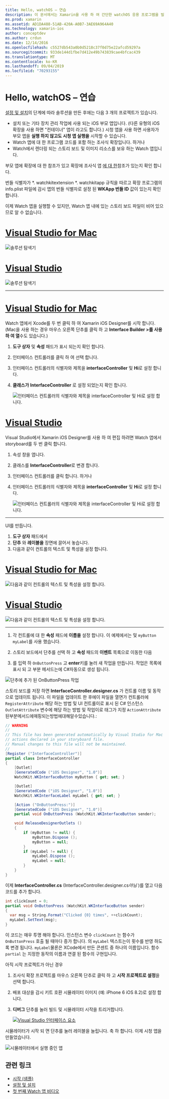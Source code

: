 ```yaml
---
title: Hello, watchOS – 연습
description: 이 문서에서는 Xamarin을 사용 하 여 간단한 watchOS 응용 프로그램을 빌드하는 연습을 제공 합니다. Visual Studio와 Mac용 Visual Studio에서 작업 하 고 스토리 보드를 사용 하 여 작업 하 고 코드에서 이벤트에 응답 하는 방법을 설명 합니다.
ms.prod: xamarin
ms.assetid: AD1DA488-51AB-420A-A0B7-3AE69A964A40
ms.technology: xamarin-ios
author: conceptdev
ms.author: crdun
ms.date: 12/14/2016
ms.openlocfilehash: c5527db543a0b0d5218c37f0d75e22afcd59297a
ms.sourcegitcommit: 933de144d1fbe7d412e49b743839cae4bfcac439
ms.translationtype: MT
ms.contentlocale: ko-KR
ms.lasthandoff: 09/04/2019
ms.locfileid: "70293155"
---
```

# <a name="hello-watchos--walkthrough"></a>Hello, watchOS – 연습

[설정 및 설치](~/ios/watchos/get-started/installation.md)의 단계에 따라 솔루션을 만든 후에는 다음 3 개의 프로젝트가 있습니다.

- 설치 또는 기타 장치 관리 작업에 사용 되는 iOS 부모 앱입니다. (다른 유형의 iOS 확장을 사용 하면 "컨테이너" 앱이 라고도 합니다.) 시청 앱을 사용 하면 사용자가 부모 앱을 **실행 하지 않고도 시청 앱 실행을** 시작할 수 있습니다.
- Watch 앱에 대 한 프로그램 코드를 포함 하는 조사식 확장입니다. 하거나
- Watch에서 렌더링 되는 스토리 보드 및 이미지 리소스를 보유 하는 Watch 앱입니다.

부모 앱에 확장에 대 한 참조가 있고 확장에 조사식 앱 [에 대 한](~/ios/watchos/get-started/project-references.md)참조가 있는지 확인 합니다.

번들 식별자가 \*. watchkitextension \*. watchkitapp 규칙을 따르고 확장 프로그램의 info.plist 파일에 감시 앱의 번들 식별자로 설정 된 **WKApp 번들 ID** 값이 있는지 확인 합니다.

이제 Watch 앱을 실행할 수 있지만, Watch 앱 내에 있는 스토리 보드 파일이 비어 있으므로 알 수 없습니다.

# <a name="visual-studio-for-mactabmacos"></a>[Visual Studio for Mac](#tab/macos)

![](hello-watch-images/projectstructure.png "솔루션 탐색기")

# <a name="visual-studiotabwindows"></a>[Visual Studio](#tab/windows)

![](hello-watch-images/vs-projectstructure.png "솔루션 탐색기")

-----

# <a name="visual-studio-for-mactabmacos"></a>[Visual Studio for Mac](#tab/macos)

Watch 앱에서 Xcode를 두 번 클릭 하 여 Xamarin iOS Designer를 시작 합니다. (Mac을 사용 하는 경우 마우스 오른쪽 단추를 클릭 하 고 **Interface Builder >를 사용 하 여 열**수도 있습니다.)


1. **도구 상자** 및 **속성** 패드가 표시 되는지 확인 합니다.
1. 인터페이스 컨트롤러를 클릭 하 여 선택 합니다.
1. 인터페이스 컨트롤러의 식별자와 제목을 **interfaceController** 및 **Hi**로 설정 합니다.
1. **클래스가** **InterfaceController** 로 설정 되었는지 확인 합니다.

    ![](hello-watch-images/interfacecontrollerattributes.png "인터페이스 컨트롤러의 식별자와 제목을 interfaceController 및 Hi로 설정 합니다.")

# <a name="visual-studiotabwindows"></a>[Visual Studio](#tab/windows)

Visual Studio에서 Xamarin iOS Designer를 사용 하 여 편집 하려면 Watch 앱에서 storyboard를 두 번 클릭 합니다.

1. 속성 창을 엽니다.
1. 클래스를 **InterfaceController**로 변경 합니다.
1. 인터페이스 컨트롤러를 클릭 합니다. 하거나
1. 인터페이스 컨트롤러의 식별자와 제목을 **interfaceController** 및 **Hi**로 설정 합니다.

    ![](hello-watch-images/vs-interfacecontrollerattributes.png "인터페이스 컨트롤러의 식별자와 제목을 interfaceController 및 Hi로 설정 합니다.")

-----


UI를 만듭니다.

1. **도구 상자** 패드에서
1. **단추** 와 **레이블을** 장면에 끌어서 놓습니다.
1. 다음과 같이 컨트롤의 텍스트 및 특성을 설정 합니다.

# <a name="visual-studio-for-mactabmacos"></a>[Visual Studio for Mac](#tab/macos)

![](hello-watch-images/draganddrop.png "다음과 같이 컨트롤의 텍스트 및 특성을 설정 합니다.")

# <a name="visual-studiotabwindows"></a>[Visual Studio](#tab/windows)

![](hello-watch-images/vs-draganddrop.png "다음과 같이 컨트롤의 텍스트 및 특성을 설정 합니다.")

-----

1. 각 컨트롤에 대 한 **속성** 패드에 **이름을** 설정 합니다. 이 예제에서는 및 `myButton` `myLabel`를 사용 했습니다.

1. 스토리 보드에서 단추를 선택 하 고 **속성** 패드의 **이벤트** 목록으로 이동한 다음

1. 를 입력 하 `OnButtonPress` 고 **enter**키를 눌러 새 작업을 만듭니다.
  작업은 목록에 표시 되 고 부분 메서드는에 C#자동으로 생성 됩니다.

![](hello-watch-images/buttonaction.png "단추에 추가 된 OnButtonPress 작업")

스토리 보드를 저장 하면 **InterfaceController.designer.cs** 가 컨트롤 이름 및 동작으로 업데이트 됩니다. 이 파일을 업데이트 한 후에이 파일을 열면가 컨트롤러에 `RegisterAttribute` 해당 하는 방법 및 UI 컨트롤이로 표시 된 C# 인스턴스 `OutletAttribute` 변수에 해당 하는 방법 및 작업이로 태그가 지정 `ActionAttribute`된부분메서드에매핑되는방법에대해알수있습니다.:

```csharp
// WARNING
//
// This file has been generated automatically by Visual Studio for Mac from the outlets and
// actions declared in your storyboard file.
// Manual changes to this file will not be maintained.
//
[Register ("InterfaceController")]
partial class InterfaceController
{
    [Outlet]
    [GeneratedCode ("iOS Designer", "1.0")]
    WatchKit.WKInterfaceButton myButton { get; set; }

    [Outlet]
    [GeneratedCode ("iOS Designer", "1.0")]
    WatchKit.WKInterfaceLabel myLabel { get; set; }

    [Action ("OnButtonPress:")]
    [GeneratedCode ("iOS Designer", "1.0")]
    partial void OnButtonPress (WatchKit.WKInterfaceButton sender);

    void ReleaseDesignerOutlets ()
    {
        if (myButton != null) {
            myButton.Dispose ();
            myButton = null;
        }
        if (myLabel != null) {
            myLabel.Dispose ();
            myLabel = null;
        }
    }
}
```

이제 **InterfaceController.cs** (InterfaceController.designer.cs*아님* )를 열고 다음 코드를 추가 합니다.

```csharp
int clickCount = 0;
partial void OnButtonPress (WatchKit.WKInterfaceButton sender)
{
  var msg = String.Format("Clicked {0} times", ++clickCount);
  myLabel.SetText(msg);
}
```

이 코드는 매우 투명 해야 합니다. 인스턴스 변수 `clickCount` 는 함수가 `OnButtonPress` 호출 될 때마다 증가 합니다. 의 `myLabel` 텍스트는이 횟수를 반영 하도록 변경 됩니다. `myLabel`물론은 XCode에서 만든 콘센트 중 하나의 이름입니다. 함수 `partial` 는 지정한 동작의 이름과 연결 된 함수의 구현입니다.

아직 시작 프로젝트가 아닌 경우

1. 조사식 확장 프로젝트를 마우스 오른쪽 단추로 클릭 하 고 **시작 프로젝트로 설정**을 선택 합니다.

1. 배포 대상을 감시 키트 호환 시뮬레이터 이미지 (예: iPhone 6 iOS 8.2)로 설정 합니다.

1. **디버그** 단추를 눌러 빌드 및 시뮬레이터 시작을 트리거합니다.

    [![](hello-watch-images/readytodebug-sml.png "Visual Studio 인터페이스 요소")](hello-watch-images/readytodebug.png#lightbox)

시뮬레이터가 시작 되 면 단추를 눌러 레이블을 늘립니다.
축 하 합니다. 이제 시청 앱을 만들었습니다.

![](hello-watch-images/running.png "시뮬레이터에서 실행 중인 앱")


## <a name="related-links"></a>관련 링크

- [시작 (샘플)](https://docs.microsoft.com/samples/xamarin/ios-samples/watchkit-gettingstarted)
- [설정 및 설치](~/ios/watchos/get-started/installation.md)
- [첫 번째 Watch 앱 비디오](https://blog.xamarin.com/your-first-watch-kit-app/)
